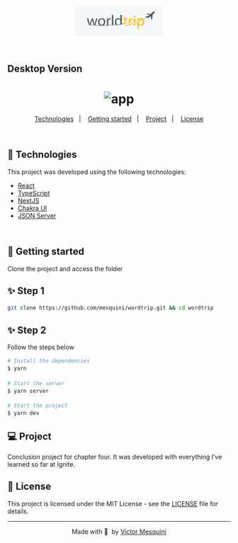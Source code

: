 <p align="center">
  <img alt="watchme" src=".github/logo.png" width="200px">
</p>

<br />

<h2>Desktop Version</h2>
<h1 align="center">  
    <img alt="app" title="app" src=".github/app.gif" />
</h1>

<p align="center">
  <a href="#-technologies">Technologies</a>&nbsp;&nbsp;&nbsp;|&nbsp;&nbsp;&nbsp;
  <a href="#-getting_started">Getting started</a>&nbsp;&nbsp;&nbsp;|&nbsp;&nbsp;&nbsp;
  <a href="#-project">Project</a>&nbsp;&nbsp;&nbsp;|&nbsp;&nbsp;&nbsp;
  <a href="#-license">License</a>
</p>

<br>

## 🧪 Technologies

This project was developed using the following technologies:

- [React](https://reactjs.org)
- [TypeScript](https://www.typescriptlang.org/)
- [NextJS](https://nextjs.org/)
- [Chakra UI](https://chakra-ui.com/)
- [JSON Server](https://github.com/typicode/json-server)

<br>

## 🚀 Getting started

Clone the project and access the folder

## ✨ Step 1

```bash
git clone https://github.com/mesquini/wordtrip.git && cd wordtrip
```

## ✨ Step 2

Follow the steps below

```bash
# Install the dependencies
$ yarn

# Start the server
$ yarn server

# Start the project
$ yarn dev
```

## 💻 Project

Conclusion project for chapter four. It was developed with everything I’ve learned so far at Ignite.

## 📝 License

This project is licensed under the MIT License - see the [LICENSE](LICENSE) file for details.

---

<p align="center">
  Made with 💜&nbsp; by <a href="https://www.linkedin.com/in/mesquini/">Victor Mesquini</a>
</p>
